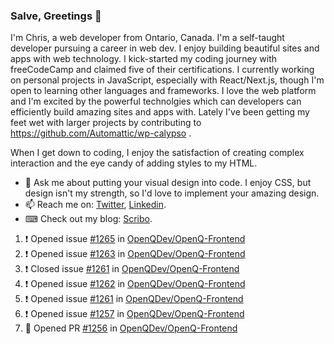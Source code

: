 ### Salve, Greetings 👋

I'm Chris, a web developer from Ontario, Canada. I'm a self-taught developer pursuing a career in web dev. I enjoy building beautiful sites and apps with web technology.
I kick-started my coding journey with freeCodeCamp and claimed five of their certifications.  I currently working on personal projects in JavaScript, especially with React/Next.js, though I'm open to learning other languages and frameworks. I love the web platform and I'm excited by the powerful technolgies which can developers can efficiently build amazing sites and apps with. Lately I've been getting my feet wet with larger projects by contributing to https://github.com/Automattic/wp-calypso .

When I get down to coding, I enjoy the satisfaction of creating complex interaction and the eye candy of adding styles to my HTML. 

- 💬 Ask me about putting your visual design into code. I enjoy CSS, but design isn't my strength, so I'd love to implement your amazing design.
- 📫 Reach me on: [Twitter](https://twitter.com/Christo28120856), [Linkedin](https://www.linkedin.com/in/christopher-stevers-07b9a5204/).
- ⌨ Check out my blog: [Scribo](https://christopherstevers.cf).
<!--
**Christopher-Stevers/Christopher-Stevers** is a ✨ _special_ ✨ repository because its `README.md` (this file) appears on your GitHub profile.

Here are some ideas to get you started:

- 🔭 I’m currently working on ...
- 🌱 I’m currently learning ...
- 👯 I’m looking to collaborate on ...
- 🤔 I’m looking for help with ...
- 😄 Pronouns: ...
- ⚡ Fun fact: ...
-->

<!--START_SECTION:activity-->
1. ❗️ Opened issue [#1265](https://github.com/OpenQDev/OpenQ-Frontend/issues/1265) in [OpenQDev/OpenQ-Frontend](https://github.com/OpenQDev/OpenQ-Frontend)
2. ❗️ Opened issue [#1263](https://github.com/OpenQDev/OpenQ-Frontend/issues/1263) in [OpenQDev/OpenQ-Frontend](https://github.com/OpenQDev/OpenQ-Frontend)
3. ❗️ Closed issue [#1261](https://github.com/OpenQDev/OpenQ-Frontend/issues/1261) in [OpenQDev/OpenQ-Frontend](https://github.com/OpenQDev/OpenQ-Frontend)
4. ❗️ Opened issue [#1262](https://github.com/OpenQDev/OpenQ-Frontend/issues/1262) in [OpenQDev/OpenQ-Frontend](https://github.com/OpenQDev/OpenQ-Frontend)
5. ❗️ Opened issue [#1261](https://github.com/OpenQDev/OpenQ-Frontend/issues/1261) in [OpenQDev/OpenQ-Frontend](https://github.com/OpenQDev/OpenQ-Frontend)
6. ❗️ Opened issue [#1257](https://github.com/OpenQDev/OpenQ-Frontend/issues/1257) in [OpenQDev/OpenQ-Frontend](https://github.com/OpenQDev/OpenQ-Frontend)
7. 💪 Opened PR [#1256](https://github.com/OpenQDev/OpenQ-Frontend/pull/1256) in [OpenQDev/OpenQ-Frontend](https://github.com/OpenQDev/OpenQ-Frontend)
<!--END_SECTION:activity-->

